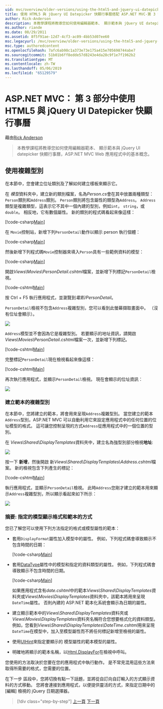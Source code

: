 ```yaml
---
uid: mvc/overview/older-versions/using-the-html5-and-jquery-ui-datepicker-popup-calendar-with-aspnet-mvc/using-the-html5-and-jquery-ui-datepicker-popup-calendar-with-aspnet-mvc-part-3
title: 使用 HTML5 與 jQuery UI Datepicker 快顯行事曆搭配 ASP.NET MVC-第 3 部分 |Microsoft Docs
author: Rick-Anderson
description: 本教學課程將教導您如何使用編輯器範本、 顯示範本與 jQuery UI datepicker 快顯行事曆，ASP.NET MV 中的基本概念...
ms.author: riande
ms.date: 08/29/2011
ms.assetid: 8f5f91ae-12d7-4cf3-ac09-4bb53d07ee60
msc.legacyurl: /mvc/overview/older-versions/using-the-html5-and-jquery-ui-datepicker-popup-calendar-with-aspnet-mvc/using-the-html5-and-jquery-ui-datepicker-popup-calendar-with-aspnet-mvc-part-3
msc.type: authoredcontent
ms.openlocfilehash: 7afc6ab98c1a373e73e175a415e705698744abe7
ms.sourcegitcommit: 51b01b6ff8edde57d8243e4da28c9f1e7f1962b2
ms.translationtype: MT
ms.contentlocale: zh-TW
ms.lasthandoff: 05/06/2019
ms.locfileid: "65129579"
---
```

# <a name="using-the-html5-and-jquery-ui-datepicker-popup-calendar-with-aspnet-mvc---part-3"></a>ASP.NET MVC： 第 3 部分中使用 HTML5 與 jQuery UI Datepicker 快顯行事曆

藉由[Rick Anderson]((https://twitter.com/RickAndMSFT))

> 本教學課程將教導您如何使用編輯器範本、 顯示範本與 jQuery UI datepicker 快顯行事曆，ASP.NET MVC Web 應用程式中的基本概念。

## <a name="working-with-complex-types"></a>使用複雜型別

在本節中，您會建立位址類別及了解如何建立樣板來顯示它。

在 *模型*資料夾中，建立新的類別檔案，名為*Person.cs*會在其中放置兩種類型：`Person`類別和`Address`類別。 `Person`類別將包含屬性的類型為`Address`。 `Address`類型是複雜類型，這表示它不其中一個內建的型別，例如`int`， `string`，或`double`。 相反地，它有數個屬性。 新的類別的程式碼看起來像這樣：

[!code-csharp[Main](using-the-html5-and-jquery-ui-datepicker-popup-calendar-with-aspnet-mvc-part-3/samples/sample1.cs)]

在 `Movie`控制站，新增下列`PersonDetail`動作以顯示 person 執行個體：

[!code-csharp[Main](using-the-html5-and-jquery-ui-datepicker-popup-calendar-with-aspnet-mvc-part-3/samples/sample2.cs)]

然後新增下列程式碼`Movie`控制器來填入`Person`具有一些範例資料的模型：

[!code-csharp[Main](using-the-html5-and-jquery-ui-datepicker-popup-calendar-with-aspnet-mvc-part-3/samples/sample3.cs)]

開啟*Views\Movies\PersonDetail.cshtml*檔案，並新增下列標記`PersonDetail`檢視。

[!code-cshtml[Main](using-the-html5-and-jquery-ui-datepicker-popup-calendar-with-aspnet-mvc-part-3/samples/sample4.cshtml)]

按 Ctrl + F5 執行應用程式，並瀏覽到*電影/PersonDetail*。

`PersonDetail`檢視不包含`Address`複雜型別，您可以看到此螢幕擷取畫面中。 （沒有位址會顯示）。

![](using-the-html5-and-jquery-ui-datepicker-popup-calendar-with-aspnet-mvc-part-3/_static/image1.png)

`Address`模型並不會因為它是複雜型別。 若要顯示的地址資訊，請開啟*Views\Movies\PersonDetail.cshtml*檔案一次，並新增下列標記。

[!code-cshtml[Main](using-the-html5-and-jquery-ui-datepicker-popup-calendar-with-aspnet-mvc-part-3/samples/sample5.cshtml)]

完整標記`PersonDetail`現在檢視看起來像這樣：

[!code-cshtml[Main](using-the-html5-and-jquery-ui-datepicker-popup-calendar-with-aspnet-mvc-part-3/samples/sample6.cshtml)]

再次執行應用程式，並顯示`PersonDetail`檢視。 現在會顯示的位址資訊：

![](using-the-html5-and-jquery-ui-datepicker-popup-calendar-with-aspnet-mvc-part-3/_static/image2.png)

### <a name="creating-a-template-for-a-complex-type"></a>建立範本的複雜型別

在本節中，您將建立的範本，將會用來呈現`Address`複雜型別。 當您建立的範本`Address`型別，ASP.NET MVC 可以自動利用它來設定應用程式中的任何位置的位址模型的格式。 這可讓您控制呈現的方式`Address`從應用程式中的一個位置的型別。

在  *Views\Shared\DisplayTemplates*資料夾中，建立名為強型別部分檢視**地址**:

![](using-the-html5-and-jquery-ui-datepicker-popup-calendar-with-aspnet-mvc-part-3/_static/image3.png)

按一下 **新增**，然後開啟 新*Views\Shared\DisplayTemplates\Address.cshtml*檔案。 新的檢視包含下列產生的標記：

[!code-cshtml[Main](using-the-html5-and-jquery-ui-datepicker-popup-calendar-with-aspnet-mvc-part-3/samples/sample7.cshtml)]

執行應用程式，並顯示`PersonDetail`檢視。 此時`Address`您剛才建立的範本用來顯示`Address`複雜型別，所以顯示看起來如下所示：

![](using-the-html5-and-jquery-ui-datepicker-popup-calendar-with-aspnet-mvc-part-3/_static/image4.png)

### <a name="summary-ways-to-specify-the-model-display-format-and-template"></a>摘要: 指定的模型顯示格式和範本的方式

您已了解您可以使用下列方法指定的格式或模型屬性的範本：

- 套用`DisplayFormat`屬性加入模型中的屬性。 例如，下列程式碼會導致顯示不包含時間的日期：

    [!code-csharp[Main](using-the-html5-and-jquery-ui-datepicker-popup-calendar-with-aspnet-mvc-part-3/samples/sample8.cs)]
- 套用[DataType](https://msdn.microsoft.com/library/system.componentmodel.dataannotations.datatype.aspx)屬性中的模型和指定的資料類型的屬性。 例如，下列程式碼會導致顯示不包含時間的日期。

    [!code-csharp[Main](using-the-html5-and-jquery-ui-datepicker-popup-calendar-with-aspnet-mvc-part-3/samples/sample9.cs)]

    如果應用程式含有*date.cshtml*中的範本*Views\Shared\DisplayTemplates*資料夾或*Views\Movies\DisplayTemplates*資料夾中，該範本將用來呈現`DateTime`屬性。 否則內建的 ASP.NET 範本化系統會顯示為日期的屬性。
- 建立顯示範本中的*Views\Shared\DisplayTemplates*資料夾或*Views\Movies\DisplayTemplates*資料夾名稱符合您想要格式化的資料類型。 例如，您看到*Views\Shared\DisplayTemplates\DateTime.cshtml*用來呈現`DateTime`在模型中，加入至模型屬性而不將任何標記新增至檢視的屬性。
- 使用[UIHint](https://msdn.microsoft.com/library/system.componentmodel.dataannotations.uihintattribute.uihint.aspx)來指定要顯示的 模型屬性的範本模型的屬性。
- 明確地將顯示的範本名稱，以[Html.DisplayFor](https://msdn.microsoft.com/library/ee407420.aspx)在檢視中呼叫。

您使用的方法取決於您要在您的應用程式中執行動作。 是不常見混用這些方法來取得所需要的格式，您需要的位置。

在下一步 區段中，您將切換有點一下話題，並將從自訂向自訂輸入的方式顯示資料的方式移動。 您將會連接到應用程式，以便提供靈活的方式，來指定日期中的 [編輯] 檢視的 jQuery 日期選擇器。

> [!div class="step-by-step"]
> [上一頁](using-the-html5-and-jquery-ui-datepicker-popup-calendar-with-aspnet-mvc-part-2.md)
> [下一頁](using-the-html5-and-jquery-ui-datepicker-popup-calendar-with-aspnet-mvc-part-4.md)
